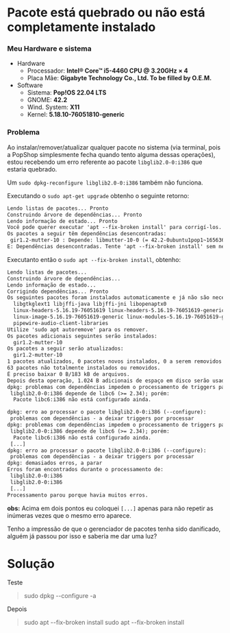# Pacote está quebrado ou não está completamente instalado

### Meu Hardware e sistema

- Hardware
  - Processador: **Intel® Core™ i5-4460 CPU @ 3.20GHz × 4**
  - Placa Mãe: **Gigabyte Technology Co., Ltd. To be filled by O.E.M.**
- Software
  - Sistema: **Pop!OS 22.04 LTS**
  - GNOME: **42.2**
  - Wind. System: **X11**
  - Kernel: **5.18.10-76051810-generic**

### Problema

Ao instalar/remover/atualizar qualquer pacote no sistema (via terminal, pois a PopShop simplesmente fecha quando tento alguma dessas operações), estou recebendo um erro referente ao pacote `libglib2.0-0:i386` que estaria quebrado.

Um `sudo dpkg-reconfigure libglib2.0-0:i386` também não funciona.

Executando o `sudo apt-get upgrade` obtenho o seguinte retorno:

```txt
Lendo listas de pacotes... Pronto
Construindo árvore de dependências... Pronto
Lendo informação de estado... Pronto        
Você pode querer executar 'apt --fix-broken install' para corrigí-los.
Os pacotes a seguir têm dependências desencontradas:
 gir1.2-mutter-10 : Depende: libmutter-10-0 (= 42.2-0ubuntu1pop1~1656366415~22.04~8e50951) mas 42.3-1ubuntu1pop1~1658401497~22.04~928bf97 está instalado
E: Dependências desencontradas. Tente 'apt --fix-broken install' sem nenhum pacote (ou especifique uma solução).
```

Executanto então o `sudo apt --fix-broken install`, obtenho:

```txt
Lendo listas de pacotes...
Construindo árvore de dependências...
Lendo informação de estado...
Corrigindo dependências... Pronto
Os seguintes pacotes foram instalados automaticamente e já não são necessários:
  libgtkglext1 libjffi-java libjffi-jni libopenaptx0
  linux-headers-5.16.19-76051619 linux-headers-5.16.19-76051619-generic
  linux-image-5.16.19-76051619-generic linux-modules-5.16.19-76051619-generic
  pipewire-audio-client-libraries
Utilize 'sudo apt autoremove' para os remover.
Os pacotes adicionais seguintes serão instalados:
  gir1.2-mutter-10
Os pacotes a seguir serão atualizados:
  gir1.2-mutter-10
1 pacotes atualizados, 0 pacotes novos instalados, 0 a serem removidos e 102 não atualizados.
63 pacotes não totalmente instalados ou removidos.
É preciso baixar 0 B/183 kB de arquivos.
Depois desta operação, 1.024 B adicionais de espaço em disco serão usados.
dpkg: problemas com dependências impedem o processamento de triggers para libglib2.0-0:i386:
 libglib2.0-0:i386 depende de libc6 (>= 2.34); porém:
  Pacote libc6:i386 não está configurado ainda.

dpkg: erro ao processar o pacote libglib2.0-0:i386 (--configure):
 problemas com dependências - a deixar triggers por processar
dpkg: problemas com dependências impedem o processamento de triggers para libglib2.0-0:i386:
 libglib2.0-0:i386 depende de libc6 (>= 2.34); porém:
  Pacote libc6:i386 não está configurado ainda.
 [...]
dpkg: erro ao processar o pacote libglib2.0-0:i386 (--configure):
 problemas com dependências - a deixar triggers por processar
dpkg: demasiados erros, a parar
Erros foram encontrados durante o processamento de:
 libglib2.0-0:i386
 libglib2.0-0:i386
 [...]
Processamento parou porque havia muitos erros.
```
 **obs:** Acima em dois pontos eu coloquei `[...]` apenas para não repetir as inúmeras vezes que o mesmo erro aparece.
 
 Tenho a impressão de que o gerenciador de pacotes tenha sido danificado, alguém já passou por isso e saberia me dar uma luz?
 
 
 # Solução
 
 Teste
 
 > sudo dpkg --configure -a

Depois

> sudo apt --fix-broken install
 sudo apt --fix-broken install
